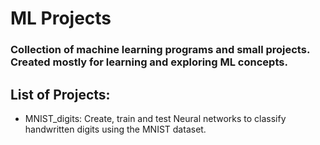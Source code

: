 # ML Projects

### Collection of machine learning programs and small projects. Created mostly for learning and exploring ML concepts.

## List of Projects:
- MNIST_digits: 
    Create, train and test Neural networks to classify handwritten digits using the MNIST dataset.